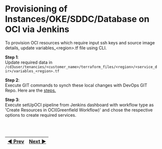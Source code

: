 # Provisioning of Instances/OKE/SDDC/Database on OCI via Jenkins

To provision OCI resources which require input ssh keys and source image details, update variables_\<region\>.tf file using CLI.

**Step 1**: 
<br> Update required data in `/cd3user/tenancies/<customer_name>/terraform_files/<region>/<service_dir>/variables_<region>.tf`

**Step 2**: 
<br>Execute GIT commands to synch these local changes with DevOps GIT Repo. Here are the <a href = "/cd3_automation_toolkit/documentation/user_guide/cli_jenkins.md">steps.</a>

**Step 3**: 
<br> Execute setUpOCI pipeline from Jenkins dashboard with workflow type as 'Create Resources in OCI(Greenfield Workflow)' and chose the respective options to create required services.


<br><br>
<div align='center'>

| <a href="/cd3_automation_toolkit/documentation/user_guide/GreenField-Jenkins.md">:arrow_backward: Prev</a> | <a href="/cd3_automation_toolkit/documentation/user_guide/NonGreenField-Jenkins.md">Next :arrow_forward:</a> |
| :---- | -------: |
  
</div>
